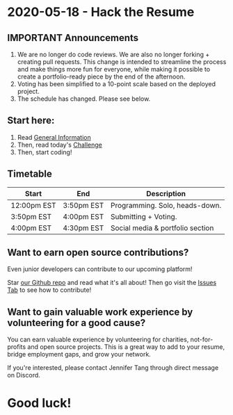 # 2020-05-18 - Hack the Resume

## IMPORTANT Announcements

1. We are no longer do code reviews. We are also no longer forking + creating pull requests. This change is intended to streamline the process and make things more fun for everyone, while making it possible to create a portfolio-ready piece by the end of the afternoon.
1. Voting has been simplified to a 10-point scale based on the deployed project.
1. The schedule has changed. Please see below.

## Start here:

1. Read [General Information](./General%20Information.md) 
2. Then, read today's [Challenge](./Challenge.md)
3. Then, start coding!

## Timetable

| Start | End  | Description |
|-------|------|-------------|
| 12:00pm EST  | 3:50pm EST | Programming. Solo, heads-down. |
| 3:50pm EST  | 4:00pm EST | Submitting + Voting. |
| 4:00pm EST  | 4:30pm EST | Social media & portfolio section |

## Want to earn open source contributions?

Even junior developers can contribute to our upcoming platform! 

Star [our Github repo](https://github.com/Mintbean/MintbeanPlatform) and read what it's all about! Then go visit the [Issues Tab](https://github.com/MintbeanHackathons/MintbeanPlatform/issues) to see how to contribute!

## Want to gain valuable work experience by volunteering for a good cause?

You can earn valuable experience by volunteering for charities, not-for-profits and open source projects. This is a great way to add to your resume, bridge employment gaps, and grow your network.

If you're interested, please contact Jennifer Tang through direct message on Discord.

# Good luck!
